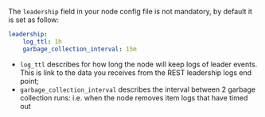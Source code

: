 The `leadership` field in your node config file is not mandatory, by default it is set
as follow:

```yaml
leadership:
    log_ttl: 1h
    garbage_collection_interval: 15m
```

* `log_ttl` describes for how long the node will keep logs of leader events.
  This is link to the data you receives from the REST leadership logs end point;
* `garbage_collection_interval` describes the interval between 2 garbage collection
  runs: i.e. when the node removes item logs that have timed out

